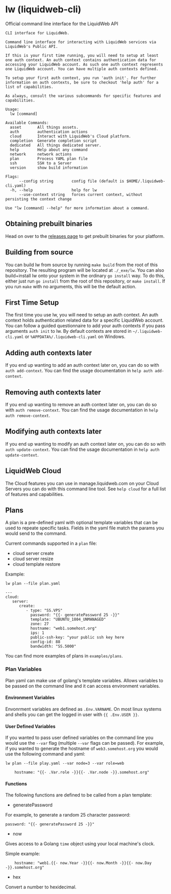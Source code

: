 # lw (liquidweb-cli)
Official command line interface for the LiquidWeb API
```
CLI interface for LiquidWeb.

Command line interface for interacting with LiquidWeb services via
LiquidWeb's Public API.

If this is your first time running, you will need to setup at least
one auth context. An auth context contains authentication data for
accessing your LiquidWeb account. As such one auth context represents
one LiquidWeb account. You can have multiple auth contexts defined.

To setup your first auth context, you run 'auth init'. For further
information on auth contexts, be sure to checkout 'help auth' for a
list of capabilities.

As always, consult the various subcommands for specific features and
capabilities.

Usage:
  lw [command]

Available Commands:
  asset       All things assets.
  auth        authentication actions
  cloud       Interact with LiquidWeb's Cloud platform.
  completion  Generate completion script
  dedicated   All things dedicated server.
  help        Help about any command
  network     network actions
  plan        Process YAML plan file
  ssh         SSH to a Server
  version     show build information

Flags:
      --config string        config file (default is $HOME/.liquidweb-cli.yaml)
  -h, --help                 help for lw
      --use-context string   forces current context, without persisting the context change

Use "lw [command] --help" for more information about a command.
```
## Obtaining prebuilt binaries

Head on over to the [releases page](https://github.com/liquidweb/liquidweb-cli/releases)  to get prebuilt binaries for your platform.

## Building from source

You can build lw from source by running `make build` from the root of this repository. The resulting program will be located at `./_exe/lw`.
You can also build+install lw onto your system in the ordinary `go install` way. To do this, either just run `go install` from the root of this repository,
or `make install`. If you run `make` with no arguments, this will be the default action.

## First Time Setup
The first time you use lw, you will need to setup an auth context. An auth context holds authentication related data for a specific LiquidWeb account. You can follow a guided questionnaire to add your auth contexts if you pass arguments `auth init` to lw. By default contexts are stored in `~/.liquidweb-cli.yaml` or `%APPDATA%/.liquidweb-cli.yaml` on Windows.

## Adding auth contexts later
If you end up wanting to add an auth context later on, you can do so with `auth add-context`. You can find the usage documentation in `help auth add-context`.

## Removing auth contexts later
If you end up wanting to remove an auth context later on, you can do so with `auth remove-context`. You can find the usage documentation in `help auth remove-context`.

## Modifying auth contexts later
If you end up wanting to modify an auth context later on, you can do so with `auth update-context`. You can find the usage documentation in `help auth update-context`.

## LiquidWeb Cloud
The Cloud features you can use in manage.liquidweb.com on your Cloud Servers you can do with this command line tool. See `help cloud` for a full list of features and capabilities.

## Plans

A plan is a pre-defined yaml with optional template variables that can be used to
repeate specific tasks.  Fields in the yaml file match the params you would send
to the command.

Current commands supported in a `plan` file:

- cloud server create
- cloud server resize
- cloud template restore

Example:

`lw plan --file plan.yaml`

```
---
cloud:
   server:
      create:
         - type: "SS.VPS"
           password: "{{- generatePassword 25 -}}"
           template: "UBUNTU_1804_UNMANAGED"
           zone: 27
           hostname: "web1.somehost.org"
           ips: 1
           public-ssh-key: "your public ssh key here
           config-id: 88
           bandwidth: "SS.5000"
```

You can find more examples of plans in `examples/plans`.

### Plan Variables

Plan yaml can make use of golang's template variables.  Allows variables to be passed on the
command line and it can access environment variables.

#### Environment Variables
Envonrment variables are defined as `.Env.VARNAME`.  On most linux systems and shells you can
get the logged in user with `{{ .Env.USER }}`.

#### User Defined Variables
If you wanted to pass user defined variables on the command line you would use the `--var` flag
(multiple `--var` flags can be passed).  For example, if you wanted to generate the hostname of
`web3.somehost.org` you would use the following command and yaml:

`lw plan --file play.yaml --var node=3 --var role=web`

```
    hostname: "{{- .Var.role -}}{{- .Var.node -}}.somehost.org"
```


#### Functions

The following functions are defined to be called from a plan template:

- generatePassword <length>

For example, to generate a random 25 character password: 

```password: "{{- generatePassword 25 -}}"```

- now

Gives access to a Golang `time` object using your local machine's clock.

Simple example:

```
    hostname: "web1.{{- now.Year -}}{{- now.Month -}}{{- now.Day -}}.somehost.org"
```

- hex

Convert a number to hexidecimal.

